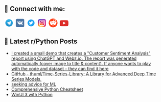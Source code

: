## 🔎 Connect with me:
[<img src="https://github.com/bullbesh/bullbesh/blob/main/images/Telegram.png" width="32" height="32" />](https://t.me/bullbesh)
[<img src="https://github.com/bullbesh/bullbesh/blob/main/images/VK.png" width="32" height="32" />](https://vk.com/bullbesh)
[<img src="https://github.com/bullbesh/bullbesh/blob/main/images/Twitter.png" width="32" height="32" />](https://twitter.com/bullbesh1)
[<img src="https://github.com/bullbesh/bullbesh/blob/main/images/Instagram.png" width="32" height="32" />](https://www.instagram.com/bullbesh)
[<img src="https://github.com/bullbesh/bullbesh/blob/main/images/Reddit.png" width="32" height="32" />](https://www.reddit.com/user/bullbesh)
[<img src="https://github.com/bullbesh/bullbesh/blob/main/images/YouTube.png" width="32" height="32" />](https://www.youtube.com/channel/UCtfjRs6uzgq5mfm8S06WTcg)

## 📕 Latest r/Python Posts
<!-- BLOG-POST-LIST:START -->
- [I created a small demo that creates a &quot;Customer Sentiment Analysis&quot; report using ChatGPT and Webz.io. The report was generated automatically &lpar;cover image to title &amp; content&rpar;. If anyone wants to play with the code and dataset - they can find it here](https://www.reddit.com/r/Python/comments/1854d45/i_created_a_small_demo_that_creates_a_customer/)
- [GitHub - thuml/Time-Series-Library: A Library for Advanced Deep Time Series Models.](https://www.reddit.com/r/Python/comments/1853i26/github_thumltimeserieslibrary_a_library_for/)
- [seeking advice for ML](https://www.reddit.com/r/Python/comments/184z2zo/seeking_advice_for_ml/)
- [Comprehensive Python Cheatsheet](https://www.reddit.com/r/Python/comments/184w9qu/comprehensive_python_cheatsheet/)
- [WinUI 3 with Python](https://www.reddit.com/r/Python/comments/184vp8g/winui_3_with_python/)
<!-- BLOG-POST-LIST:END -->
